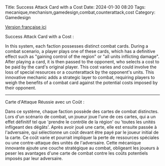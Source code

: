 Title: Success Attack Card with a Cost
Date: 2024-01-30 08:20
Tags: mecanique,mechanism,gamedesign,combat,counterattack,cost
Category: Gamedesign

[Version française ici](#Version_française)




Success Attack Card with a Cost :


In this system, each faction possesses distinct combat cards. During a combat scenario, a player plays one of these cards, which has a definitive effect such as "gaining control of the region" or "all units inflicting damage". After playing a card, it is then passed to the opponent, who selects a cost to be paid by the card's original player. This cost varies and could involve the loss of special resources or a counterattack by the opponent's units. This innovative mechanic adds a strategic layer to combat, requiring players to weigh the benefits of a combat card against the potential costs imposed by their opponent.


 _____________________________________




 Carte d'Attaque Réussie avec un Coût :

Dans ce système, chaque faction possède des cartes de combat distinctes. Lors d'un scénario de combat, un joueur joue l'une de ces cartes, qui a un effet définitif tel que 'prendre le contrôle de la région' ou 'toutes les unités infligeant des dégâts'. Après avoir joué une carte, elle est ensuite passée à l'adversaire, qui sélectionne un coût devant être payé par le joueur initial de la carte. Ce coût varie et pourrait impliquer la perte de ressources spéciales ou une contre-attaque des unités de l'adversaire. Cette mécanique innovante ajoute une couche stratégique au combat, obligeant les joueurs à peser les avantages d'une carte de combat contre les coûts potentiels imposés par leur adversaire.